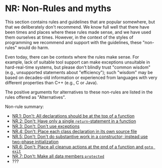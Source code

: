 # <a name="S-not"></a>NR: Non-Rules and myths

This section contains rules and guidelines that are popular somewhere, but that we deliberately don't recommend.
We know full well that there have been times and places where these rules made sense, and we have used them ourselves at times.
However, in the context of the styles of programming we recommend and support with the guidelines, these "non-rules" would do harm.

Even today, there can be contexts where the rules make sense.
For example, lack of suitable tool support can make exceptions unsuitable in hard-real-time systems,
but please don't blindly trust "common wisdom" (e.g., unsupported statements about "efficiency");
such "wisdom" may be based on decades-old information or experienced from languages with very different properties than C++
(e.g., C or Java).

The positive arguments for alternatives to these non-rules are listed in the rules offered as "Alternatives".

Non-rule summary:

* [NR.1: Don't: All declarations should be at the top of a function](I-20-Non-Rules%20and%20myths-NR.001.md#Rnr-top)
* [NR.2: Don't: Have only a single `return`-statement in a function](I-20-Non-Rules%20and%20myths-NR.002.md#Rnr-single-return)
* [NR.3: Don't: Don't use exceptions](I-20-Non-Rules%20and%20myths-NR.003.md#Rnr-no-exceptions)
* [NR.4: Don't: Place each class declaration in its own source file](I-20-Non-Rules%20and%20myths-NR.004.md#Rnr-lots-of-files)
* [NR.5: Don't: Don't do substantive work in a constructor; instead use two-phase initialization](I-20-Non-Rules%20and%20myths-NR.005.md#Rnr-two-phase-init)
* [NR.6: Don't: Place all cleanup actions at the end of a function and `goto exit`](I-20-Non-Rules%20and%20myths-NR.006.md#Rnr-goto-exit)
* [NR.7: Don't: Make all data members `protected`](I-20-Non-Rules%20and%20myths-NR.007.md#Rnr-protected-data)
* ???

